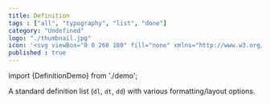 ```yaml
---
title: Definition
tags : ["all", "typography", "list", "done"]
category: "Undefined"
logo: "./thumbnail.jpg"
icon: '<svg viewBox="0 0 260 180" fill="none" xmlns="http://www.w3.org/2000/svg"><rect x="50" y="16" width="48" height="8" fill="var(--color-contrast-high)"></rect><rect x="50" y="36" width="64" height="7" fill="var(--color-contrast-low)"></rect><rect x="50" y="138" width="48" height="8" fill="var(--color-contrast-high)"></rect><rect x="50" y="158" width="64" height="7" fill="var(--color-contrast-low)"></rect><rect x="50" y="59" width="160" height="2" fill="var(--color-contrast-low)"></rect><rect x="50" y="120" width="160" height="2" fill="var(--color-contrast-low)"></rect><rect x="50" y="77" width="68" height="8" fill="var(--color-contrast-high)"></rect><rect x="50" y="97" width="46" height="7" fill="var(--color-contrast-low)"></rect></svg>'
published : true
---
```

import {DefinitionDemo} from './demo';

A standard definition list (`dl`, `dt`, `dd`) with various formatting/layout options.

<DefinitionDemo />
